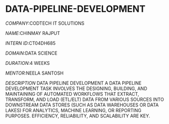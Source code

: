 # DATA-PIPELINE-DEVELOPMENT

*COMPANY*:CODTECH IT SOLUTIONS

*NAME*:CHINMAY RAJPUT

*INTERN ID*:CT04DH685

*DOMAIN*:DATA SCIENCE

*DURATION*:4 WEEKS

*MENTOR*:NEELA SANTOSH

*DESCRIPTION*
DATA PIPELINE DEVELOPMENT A DATA PIPELINE DEVELOPMENT TASK INVOLVES THE DESIGNING, BUILDING, AND MAINTAINING OF AUTOMATED WORKFLOWS THAT EXTRACT, TRANSFORM, AND LOAD (ETL/ELT) DATA FROM VARIOUS SOURCES INTO DOWNSTREAM DATA STORES (SUCH AS DATA WAREHOUSES OR DATA LAKES) FOR ANALYTICS, MACHINE LEARNING, OR REPORTING PURPOSES. EFFICIENCY, RELIABILITY, AND SCALABILITY ARE KEY.

